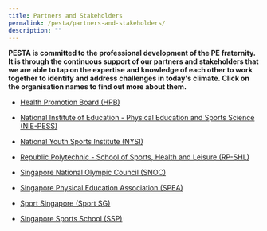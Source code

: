 ```yaml
---
title: Partners and Stakeholders
permalink: /pesta/partners-and-stakeholders/
description: ""
---
```

**PESTA is committed to the professional development of the PE fraternity. It is through the continuous support of our partners and stakeholders that we are able to tap on the expertise and knowledge of each other to work together to identify and address challenges in today's climate. Click on the organisation names to find out more about them.**


*   [Health Promotion Board (HPB)](https://www.hpb.gov.sg/)
    
*   [National Institute of Education - Physical Education and Sports Science (NIE-PESS)](http://www.nie.edu.sg/physical-education-and-sports-science/about-pess)  
    
*   [National Youth Sports Institute (NYSI)](http://www.nysi.org.sg/)
    
*   [Republic Polytechnic - School of Sports, Health and Leisure (RP-SHL)](https://www.rp.edu.sg/shl/home)  
    
*   [Singapore National Olympic Council (SNOC)](http://www.singaporeolympics.com/)
    
*   [Singapore Physical Education Association (SPEA)](https://www.spea.org.sg/)
    
*   [Sport Singapore (Sport SG)](https://www.sportsingapore.gov.sg/)
    
*   [Singapore Sports School (SSP)](https://www.sportsschool.edu.sg/)